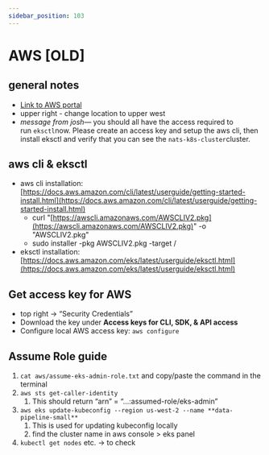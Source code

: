 ```yaml
---
sidebar_position: 103
---
```

# AWS [OLD]

## general notes

- [Link to AWS portal](https://us-east-2.console.aws.amazon.com/ec2/home?region=us-east-2#Home:)
- upper right - change location to upper west
- *message from josh—* you should all have the access required to run `eksctl`now. Please create an access key and setup the aws cli, then install eksctl and verify that you can see the `nats-k8s-cluster`cluster.

## aws cli & eksctl

- aws cli installation: [https://docs.aws.amazon.com/cli/latest/userguide/getting-started-install.html](https://docs.aws.amazon.com/cli/latest/userguide/getting-started-install.html)
    - curl "[https://awscli.amazonaws.com/AWSCLIV2.pkg](https://awscli.amazonaws.com/AWSCLIV2.pkg)" -o "AWSCLIV2.pkg"
    - sudo installer -pkg AWSCLIV2.pkg -target /
- eksctl installation: [https://docs.aws.amazon.com/eks/latest/userguide/eksctl.html](https://docs.aws.amazon.com/eks/latest/userguide/eksctl.html)

## Get access key for AWS

- top right → “Security Credentials”
- Download the key under **Access keys for CLI, SDK, & API access**
- Configure local AWS access key: `aws configure`

## Assume Role guide

1. `cat aws/assume-eks-admin-role.txt` and copy/paste the command in the terminal
2. `aws sts get-caller-identity` 
    1. This should return “arn” = “…:assumed-role/eks-admin”
3. `aws eks update-kubeconfig --region us-west-2 --name **data-pipeline-small**`
    1. This is used for updating kubeconfig locally
    2. find the cluster name in aws console > eks panel
4. `kubectl get nodes` etc. → to check